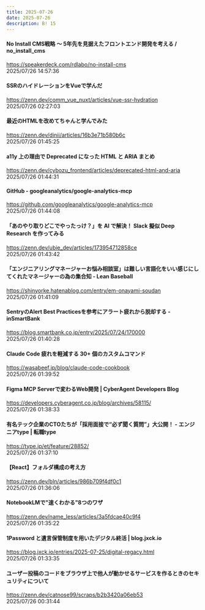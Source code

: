 ```yaml
---
title: 2025-07-26
date: 2025-07-26
description: B! 15
---
```


#### No Install CMS戦略 〜 5年先を見据えたフロントエンド開発を考える / no_install_cms
https://speakerdeck.com/rdlabo/no-install-cms<br>
2025/07/26 14:57:36<br>


#### SSRのハイドレーションをVueで学んだ
https://zenn.dev/comm_vue_nuxt/articles/vue-ssr-hydration<br>
2025/07/26 02:27:03<br>


#### 最近のHTMLを改めてちゃんと学んでみた
https://zenn.dev/dinii/articles/16b3e71b580b6c<br>
2025/07/26 01:45:25<br>


#### a11y 上の理由で Deprecated になった HTML と ARIA まとめ
https://zenn.dev/cybozu_frontend/articles/deprecated-html-and-aria<br>
2025/07/26 01:44:31<br>


#### GitHub - googleanalytics/google-analytics-mcp
https://github.com/googleanalytics/google-analytics-mcp<br>
2025/07/26 01:44:08<br>


#### 「あのやり取りどこでやったっけ？」を AI で解決！ Slack 擬似 Deep Research を作ってみる
https://zenn.dev/ubie_dev/articles/173954712858ce<br>
2025/07/26 01:43:42<br>


#### 「エンジニアリングマネージャーお悩み相談室」は難しい言語化をいい感じにしてくれたマネージャーの為の集合知 - Lean Baseball
https://shinyorke.hatenablog.com/entry/em-onayami-soudan<br>
2025/07/26 01:41:09<br>


#### SentryのAlert Best Practicesを参考にアラート疲れから脱却する - inSmartBank
https://blog.smartbank.co.jp/entry/2025/07/24/170000<br>
2025/07/26 01:40:28<br>


#### Claude Code 疲れを軽減する 30+ 個のカスタムコマンド
https://wasabeef.jp/blog/claude-code-cookbook<br>
2025/07/26 01:39:52<br>


#### Figma MCP Serverで変わるWeb開発 | CyberAgent Developers Blog
https://developers.cyberagent.co.jp/blog/archives/58115/<br>
2025/07/26 01:38:33<br>


#### 有名テック企業のCTOたちが「採用面接で“必ず聞く質問”」大公開！ - エンジニアtype | 転職type
https://type.jp/et/feature/28852/<br>
2025/07/26 01:37:10<br>


#### 【React】フォルダ構成の考え方
https://zenn.dev/bln/articles/986b709f4df0c1<br>
2025/07/26 01:36:06<br>


#### NotebookLMで"速くわかる"8つのワザ
https://zenn.dev/name_less/articles/3a5fdcae40c9f4<br>
2025/07/26 01:35:22<br>


#### 1Password と遺言保管制度を用いたデジタル終活 | blog.jxck.io
https://blog.jxck.io/entries/2025-07-25/digital-regacy.html<br>
2025/07/26 01:33:35<br>


#### ユーザー投稿のコードをブラウザ上で他人が動かせるサービスを作るときのセキュリティについて
https://zenn.dev/catnose99/scraps/b2b3420a06eb53<br>
2025/07/26 00:31:44<br>


